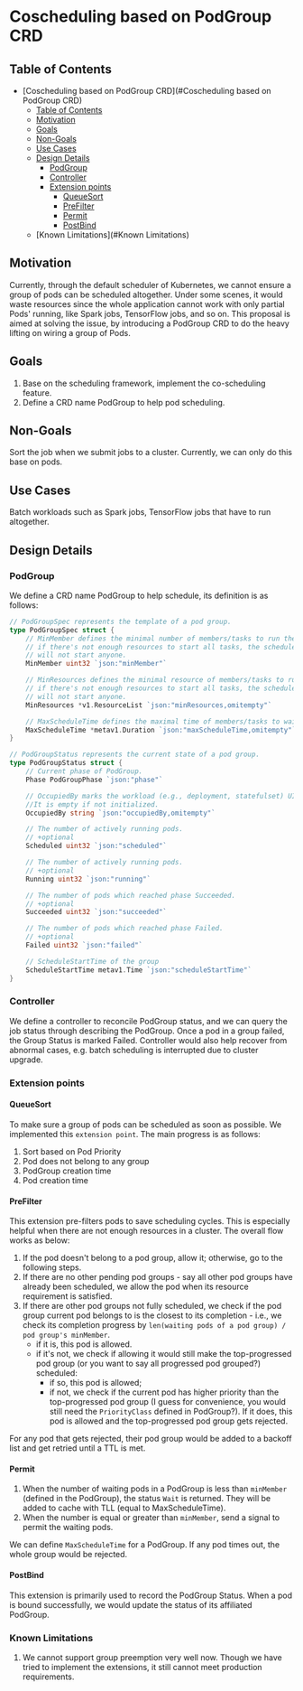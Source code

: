 # Coscheduling based on PodGroup CRD

## Table of Contents

<!-- toc -->
- [Coscheduling based on PodGroup CRD](#Coscheduling based on PodGroup CRD)
  - [Table of Contents](#table-of-contents)
  - [Motivation](#motivation)
  - [Goals](#goals)
  - [Non-Goals](#non-goals)
  - [Use Cases](#use-cases)
  - [Design Details](#design-details)
    - [PodGroup](#podgroup)
    - [Controller](#controller)
    - [Extension points](#extension-points)
      - [QueueSort](#queuesort)
      - [PreFilter](#prefilter)
      - [Permit](#permit)
      - [PostBind](#postbind)
  - [Known Limitations](#Known Limitations)
<!-- /toc -->

## Motivation
Currently, through the default scheduler of Kubernetes, we cannot ensure a group of pods can be scheduled altogether. Under some scenes, it would waste resources since the whole application cannot work with only partial Pods' running, like Spark jobs, TensorFlow jobs, and so on. This proposal is aimed at solving the issue, by introducing a PodGroup CRD to do the heavy lifting on wiring a group of Pods.
## Goals
1. Base on the scheduling framework, implement the co-scheduling feature.
2. Define a CRD name PodGroup to help pod scheduling.
 
## Non-Goals
Sort the job when we submit jobs to a cluster. Currently, we can only do this base on pods.
 
## Use Cases
Batch workloads such as Spark jobs, TensorFlow jobs that have to run altogether.

## Design Details

### PodGroup

We define a CRD name PodGroup to help schedule, its definition is as follows:
```go
// PodGroupSpec represents the template of a pod group.
type PodGroupSpec struct {
	// MinMember defines the minimal number of members/tasks to run the pod group;
	// if there's not enough resources to start all tasks, the scheduler
	// will not start anyone.
	MinMember uint32 `json:"minMember"`

	// MinResources defines the minimal resource of members/tasks to run the pod group;
	// if there's not enough resources to start all tasks, the scheduler
	// will not start anyone.
	MinResources *v1.ResourceList `json:"minResources,omitempty"`

	// MaxScheduleTime defines the maximal time of members/tasks to wait before run the pod group;
	MaxScheduleTime *metav1.Duration `json:"maxScheduleTime,omitempty"`
}

// PodGroupStatus represents the current state of a pod group.
type PodGroupStatus struct {
	// Current phase of PodGroup.
	Phase PodGroupPhase `json:"phase"`

	// OccupiedBy marks the workload (e.g., deployment, statefulset) UID that occupy the podgroup. 
	//It is empty if not initialized.
	OccupiedBy string `json:"occupiedBy,omitempty"`

	// The number of actively running pods.
	// +optional
	Scheduled uint32 `json:"scheduled"`

	// The number of actively running pods.
	// +optional
	Running uint32 `json:"running"`

	// The number of pods which reached phase Succeeded.
	// +optional
	Succeeded uint32 `json:"succeeded"`

	// The number of pods which reached phase Failed.
	// +optional
	Failed uint32 `json:"failed"`

	// ScheduleStartTime of the group
	ScheduleStartTime metav1.Time `json:"scheduleStartTime"`
}
```

### Controller

We define a controller to reconcile PodGroup status, and we can query the job status through describing the PodGroup. Once a pod in a group failed, the Group Status is marked Failed. Controller would also help recover from abnormal cases, e.g. batch scheduling is interrupted due to
cluster upgrade.

### Extension points

#### QueueSort

To make sure a group of pods can be scheduled as soon as possible. We implemented this `extension point`. The main progress is as follows:

1. Sort based on Pod Priority
2. Pod does not belong to any group
3. PodGroup creation time
4. Pod creation time

#### PreFilter

This extension pre-filters pods to save scheduling cycles. This is especially helpful when there are not enough resources in a cluster. The overall flow works as below:

1. If the pod doesn't belong to a pod group, allow it; otherwise, go to the following steps.
2. If there are no other pending pod groups - say all other pod groups have already been scheduled, we allow the pod when its resource requirement is satisfied.
3. If there are other pod groups not fully scheduled, we check if the pod group current pod belongs to is the closest to its completion - i.e., we check its completion progress by `len(waiting pods of a pod group) / pod group's minMember`.
    - if it is, this pod is allowed.
    - if it's not, we check if allowing it would still make the top-progressed pod group (or you want to say all progressed pod grouped?) scheduled:
        - if so, this pod is allowed;
        - if not, we check if the current pod has higher priority than the top-progressed pod group (I guess for convenience, you would still need the `PriorityClass` defined in PodGroup?). If it does, this pod is allowed and the top-progressed pod group gets rejected.

For any pod that gets rejected, their pod group would be added to a backoff list and get retried until a TTL is met.

#### Permit

1. When the number of waiting pods in a PodGroup is less than `minMember` (defined in the PodGroup), the status `Wait` is returned. They will be added to cache with TLL (equal to MaxScheduleTime).
2. When the number is equal or greater than `minMember`, send a signal to permit the waiting pods.

We can define `MaxScheduleTime` for a PodGroup. If any pod times out, the whole group would be rejected.

#### PostBind

This extension is primarily used to record the PodGroup Status. When a pod is bound successfully, we would update the status of its affiliated PodGroup.

### Known Limitations

1. We cannot support group preemption very well now. Though we have tried to implement the extensions, it still cannot meet production requirements.
